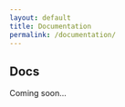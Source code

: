 ```yaml
---
layout: default
title: Documentation
permalink: /documentation/
---
```


<h2 class="text-lg font-semibold">Docs</h2>
<p>Coming soon...</p>
